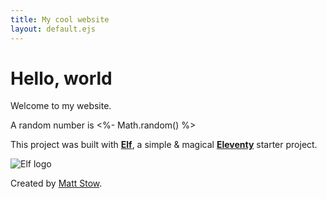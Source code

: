 ```yaml
---
title: My cool website
layout: default.ejs
---
```


# Hello, world</h1>

Welcome to my website.

A random number is <%- Math.random() %>

This project was built with **[Elf](https://github.com/stowball/elf)**, a simple & magical **[Eleventy](https://www.11ty.dev/)** starter project.

![Elf logo](/images/logo.svg)

Created by [Matt Stow](https://twitter.com/stowball).
